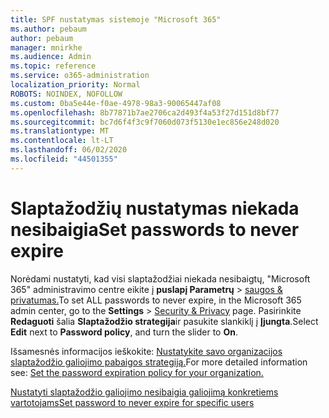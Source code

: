 ```yaml
---
title: SPF nustatymas sistemoje "Microsoft 365"
ms.author: pebaum
author: pebaum
manager: mnirkhe
ms.audience: Admin
ms.topic: reference
ms.service: o365-administration
localization_priority: Normal
ROBOTS: NOINDEX, NOFOLLOW
ms.custom: 0ba5e44e-f0ae-4978-98a3-90065447af08
ms.openlocfilehash: 8b77871b7ae2706ca2d493f4a53f27d151d8bf77
ms.sourcegitcommit: bc7d6f4f3c9f7060d073f5130e1ec856e248d020
ms.translationtype: MT
ms.contentlocale: lt-LT
ms.lasthandoff: 06/02/2020
ms.locfileid: "44501355"
---
```

# <a name="set-passwords-to-never-expire"></a><span data-ttu-id="83c91-102">Slaptažodžių nustatymas niekada nesibaigia</span><span class="sxs-lookup"><span data-stu-id="83c91-102">Set passwords to never expire</span></span> 

<span data-ttu-id="83c91-103">Norėdami nustatyti, kad visi slaptažodžiai niekada nesibaigtų, "Microsoft 365" administravimo centre eikite į **puslapį Parametrų**  >  [saugos &amp; privatumas.](https://portal.office.com/adminportal/home#/settings/security)</span><span class="sxs-lookup"><span data-stu-id="83c91-103">To set ALL passwords to never expire, in the Microsoft 365 admin center, go to the **Settings** > [Security &amp; Privacy](https://portal.office.com/adminportal/home#/settings/security) page.</span></span> <span data-ttu-id="83c91-104">Pasirinkite **Redaguoti** šalia **Slaptažodžio strategija**ir pasukite slankiklį į **Įjungta**.</span><span class="sxs-lookup"><span data-stu-id="83c91-104">Select **Edit** next to **Password policy**, and turn the slider to **On**.</span></span>
  
<span data-ttu-id="83c91-105">Išsamesnės informacijos ieškokite: [Nustatykite savo organizacijos slaptažodžio galiojimo pabaigos strategiją.](https://docs.microsoft.com/microsoft-365/admin/manage/set-password-expiration-policy)</span><span class="sxs-lookup"><span data-stu-id="83c91-105">For more detailed information see: [Set the password expiration policy for your organization.](https://docs.microsoft.com/microsoft-365/admin/manage/set-password-expiration-policy)</span></span>
  
[<span data-ttu-id="83c91-106">Nustatyti slaptažodžio galiojimo nesibaigia galiojimą konkretiems vartotojams</span><span class="sxs-lookup"><span data-stu-id="83c91-106">Set password to never expire for specific users</span></span>](https://docs.microsoft.com/microsoft-365/admin/add-users/set-password-to-never-expire)
  

